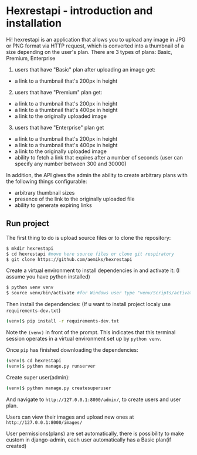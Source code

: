 # Hexrestapi - introduction and installation 

Hi! 
hexrestapi is an application that allows you to upload any image in JPG or PNG format via HTTP request, which is converted into a thumbnail of a size depending on the user's plan. There are 3 types of plans: Basic, Premium, Enterprise 

1. users that have "Basic" plan after uploading an image get: 
- a link to a thumbnail that's 200px in height

2. users that have "Premium" plan get:
- a link to a thumbnail that's 200px in height
- a link to a thumbnail that's 400px in height
- a link to the originally uploaded image

3. users that have "Enterprise" plan get
- a link to a thumbnail that's 200px in height
- a link to a thumbnail that's 400px in height
- a link to the originally uploaded image
- ability to fetch a link that expires after a number of seconds (user can specify any number between 300 and 30000)


In addition, the API gives the admin the ability to create arbitrary plans with the following things configurable:
- arbitrary thumbnail sizes
- presence of the link to the originally uploaded file
- ability to generate expiring links



## Run project

The first thing to do is upload source files or to clone the repository:

```sh
$ mkdir hexrestapi
$ cd hexrestapi #move here source files or clone git respiratory
$ git clone https://github.com/aemiks/hexrestapi
```

Create a virtual environment to install dependencies in and activate it:
(I assume you have python installed)

```sh
$ python venv venv
$ source venv/bin/activate #for Windows user type "venv/Scripts/activate
```

Then install the dependencies:
(If u want to install project localy use `requirements-dev.txt`)

```sh
(venv)$ pip install -r requirements-dev.txt
```
Note the `(venv)` in front of the prompt. This indicates that this terminal
session operates in a virtual environment set up by `python venv`.

Once `pip` has finished downloading the dependencies:
```sh
(venv)$ cd hexrestapi
(venv)$ python manage.py runserver
```
Create super user(admin):
```sh
(venv)$ python manage.py createsuperuser
```

And navigate to `http://127.0.0.1:8000/admin/`, to create users and user plan.

Users can view their images and upload new ones at `http://127.0.0.1:8000/images/`

User permissions(plans) are set automatically, there is possibility to make custom in django-admin, each user automatically has a Basic plan(if created)
